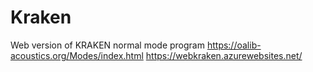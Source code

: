 # Kraken
Web version of KRAKEN normal mode program https://oalib-acoustics.org/Modes/index.html
https://webkraken.azurewebsites.net/
